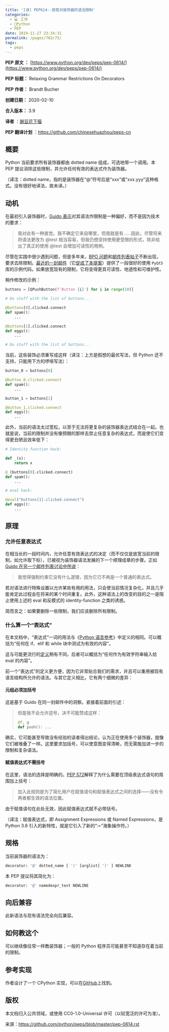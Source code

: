 ```yaml
---
title: '[译] PEP614--放宽对装饰器的语法限制'
categories: 
  - 💻 工作
  - 🐍Python
  - PEP
date: 2019-11-27 23:34:31
permalink: /pages/782c75/
tags: 
  - peps
---
```


**PEP 原文 ：** [https://www.python.org/dev/peps/pep-0614/](https://www.python.org/dev/peps/pep-0614/)

**PEP 标题：** Relaxing Grammar Restrictions On Decorators

**PEP 作者：** Brandt Bucher

**创建日期：** 2020-02-10

**合入版本：** 3.9

**译者** ：[豌豆花下猫](https://zhuanlan.zhihu.com/pythonCat)

**PEP 翻译计划** ：https://github.com/chinesehuazhou/peps-cn

## 概要

Python 当前要求所有装饰器都由 dotted name 组成，可选地带一个调用。本 PEP 提议消除这些限制，并允许任何有效的表达式作为装饰器。

（译注：dotted name，指的是装饰器在“@”符号后是“xxx”或“xxx.yyy”这种格式。没有很好地译法，故未译。）

## 动机

在最初引入装饰器时，[Guido 表示](https://mail.python.org/archives/list/python-dev%40python.org/message/P3JD24UFFPZUUDANOAI6GZAPIGY4CVK7)对其语法作限制是一种偏好，而不是因为技术的要求：  

> 我对此有一种直觉。我不确定它来自哪里，但我就是有……因此，尽管将来将语法更改为 @test 相当容易，但我仍想坚持使用更受限的形式，除非给出了真正的使用 @test 会增加可读性的用例。    

尽管在实践中很少遇到问题，但是多年来，[BPO 问题](https://bugs.python.org/issue19660)和[邮件列表帖子](https://mail.python.org/archives/list/python-ideas%40python.org/thread/UQOCJH3KOPBP7P3AVNS3OYBGZPR3V2WO/%23CAOXYF4GV76AFJNCYSYMQTBM7CIPPH5M#CAOXYF4GV76AFJNCYSYMQTBM7CIPPH5M)不断出现，要求去除限制。[最近的一封邮件](https://mail.python.org/archives/list/python-ideas%40python.org/thread/WOWD4P323DYDIGUQVWMESDWUG6QOW4MP)（它[促成了本提案](https://mail.python.org/archives/list/python-ideas%40python.org/message/FKE7ZFGUDCU5WVOE2QTD5XGMCNCOMETV)）提供了一段很好的使用 `PyQt5` 库的示例代码，如果放宽现有的限制，它将变得更具可读性、地道性和可维护性。

稍作修改的示例：

```python
buttons = [QPushButton(f'Button {i}') for i in range(10)]

# Do stuff with the list of buttons...

@buttons[0].clicked.connect
def spam():
    ...

@buttons[1].clicked.connect
def eggs():
    ...

# Do stuff with the list of buttons...
```

当前，这些装饰必须重写成这样（译注：上方是假想的最优写法，但 Python 还不支持，只能用下方的啰嗦写法）：

```python
button_0 = buttons[0]

@button_0.clicked.connect
def spam():
    ...

button_1 = buttons[1]

@button_1.clicked.connect
def eggs():
    ...
```

此外，当前的语法太过宽松，以至于无法将更复杂的装饰器表达式结合在一起。也就是说，当前的限制并没有像预期的那样去禁止任意复杂的表达式，而是使它们变得更丑陋且效率低下：

```python
# Identity function hack:

def _(x):
    return x

@_(buttons[0].clicked.connect)
def spam():
    ...

# eval hack:

@eval("buttons[1].clicked.connect")
def eggs():
    ...
```

## 原理

### 允许任意表达式

在相当长的一段时间内，允许任意有效表达式的决定（而不仅仅是放宽当前的限制，如允许取下标），已被视为装饰器语法发展的下一个顺理成章的步骤。正如[Guido 在另一个邮件列表讨论中所说](https://mail.python.org/archives/list/python-ideas%40python.org/message/CAOXYF4GV76AFJNCYSYMQTBM7CIPPH5M)：

> 我觉得强制约束它没有什么道理，因为它已不再是一个普通的表达式。

若对语法进行特殊设置以允许某些有用的用法，只会使当前情况复杂化，并且几乎能肯定此过程会在将来的某个时间重复。此外，这种语法上的改变的目的之一是阻止使用上述的 eval 和反模式的  identity-function 之类的诱惑。    

简而言之：如果要删除一些限制，我们应该删除所有限制。  

### 什么算一个“表达式”

在本文档中，“表达式”一词的用法与《[Python 语言参考](https://docs.python.org/3.9/reference/expressions.html%23grammar-token-expression#grammar-token-expression)》中定义的相同。可以概括为“任何在 if、elif 和 while 块中测试为有效的内容”。

这与可能更流行的[定义](https://docs.python.org/3/glossary.html%23term-expression#term-expression)稍有不同，后者可以概括为“任何作为有效字符串输入给 eval 的内容”。       

前一个“表达式”的定义更方便，因为它非常贴合我们的需求，并且可以重用被现有语言结构所允许的语法。与其它定义相比，它有两个细微的差异：

#### 元组必须加括号

这是基于 Guido 在同一封邮件中的洞察。紧接着前面的引述：

> 但是我不会允许逗号，决不可能赞成这样：
>
> ``` python
> @f, g
> def pooh(): ...
> ```

确实，它可能甚至导致没有经验的读者得出结论，认为正在使用多个装饰器，就像它们被堆叠了一样。这里要求加括号，可以使意图变得清晰，而无需施加进一步的限制和复杂语法。

#### 赋值表达式不需括号

在这里，语法的选择是明确的。[PEP 572](https://www.python.org/dev/peps/pep-0572)解释了为什么需要在顶级表达式语句的周围加上括号：

> 加入此规则是为了简化用户在赋值语句和赋值表达式之间的选择——没有令两者都生效的语法位置。

由于赋值语句在此处无效，因此赋值表达式就不必带括号。

（译注：赋值表达式，即 Assignment Expressions 或 Named Expressions，是 Python 3.8 引入的新特性，就是它引入了新的“:=”海象操作符。）

## 规格

当前装饰器的语法为：

```python
decorator: '@' dotted_name [ '(' [arglist] ')' ] NEWLINE
```

本 PEP 提议将其简化为：

```python
decorator: '@' namedexpr_test NEWLINE
```

## 向后兼容

此新语法与现有语法完全向后兼容。

## 如何教这个

可以继续像往常一样教装饰器；一般的 Python 程序员可能甚至不知道存在着当前的限制。

## 参考实现

作者设计了一个 CPython 实现，可以在[GitHub](https://github.com/brandtbucher/cpython/tree/decorators)上找到。 

## 版权

本文档归入公共领域，或使用 CC0-1.0-Universal 许可（以较宽泛的许可为准）。

来源：https://github.com/python/peps/blob/master/pep-0614.rst